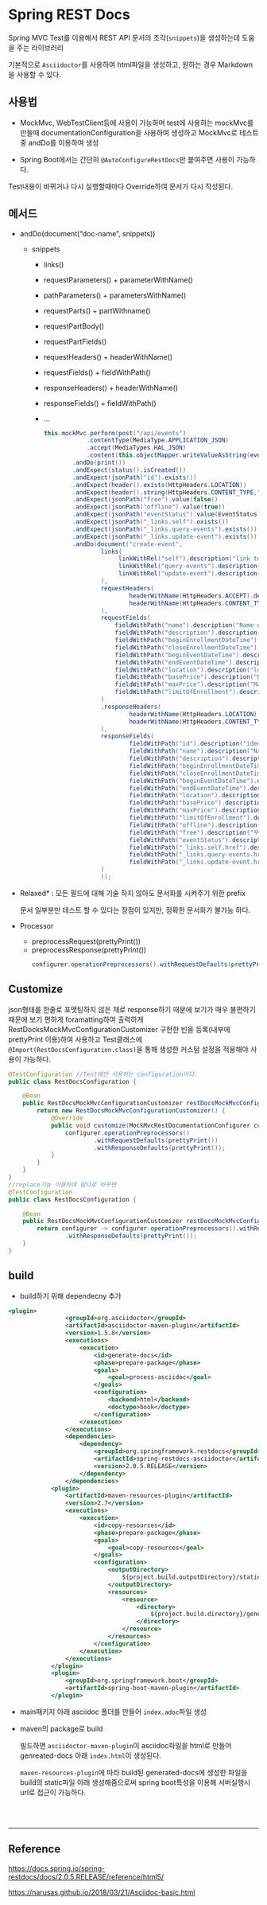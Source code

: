 # Spring REST Docs

Spring MVC Test를 이용해서 REST API 문서의 조각(`snippets`)을 생성하는데 도움을 주는 라이브러리

기본적으로 `Asciidoctor`를 사용하여 html파일을 생성하고, 원하는 경우 Markdown을 사용할 수 있다.

## 사용법

- MockMvc, WebTestClient등에 사용이 가능하며 test에 사용하는 mockMvc를 만들때 documentationConfiguration을 사용하여 생성하고 MockMvc로 테스트 중 andDo를 이용하여 생성

- Spring Boot에서는 간단히 `@AutoConfigureRestDocs`만 붙여주면 사용이 가능하다.

Test내용이 바뀌거나 다시 실행할때마다 Override하여 문서가 다시 작성된다.

## 메서드

- andDo(document(“doc-name”, snippets))

  - snippets

    - links()
    - requestParameters() + parameterWithName()
    - pathParameters() + parametersWithName()
    - requestParts() + partWithname()
    - requestPartBody()
    - requestPartFields()
    - requestHeaders() + headerWithName()
    - requestFields() + fieldWithPath()
    - responseHeaders() + headerWithName()
    - responseFields() + fieldWithPath()
    - ...

      ```java
      this.mockMvc.perform(post("/api/events")
                  .contentType(MediaType.APPLICATION_JSON)
                  .accept(MediaTypes.HAL_JSON)
                  .content(this.objectMapper.writeValueAsString(event)))
              .andDo(print())
              .andExpect(status().isCreated())
              .andExpect(jsonPath("id").exists())
              .andExpect(header().exists(HttpHeaders.LOCATION))
              .andExpect(header().string(HttpHeaders.CONTENT_TYPE,"application/hal+json;charset=UTF-8"))
              .andExpect(jsonPath("free").value(false))
              .andExpect(jsonPath("offline").value(true))
              .andExpect(jsonPath("eventStatus").value(EventStatus.DRAFT.name()))
              .andExpect(jsonPath("_links.self").exists())
              .andExpect(jsonPath("_links.query-events").exists())
              .andExpect(jsonPath("_links.update-event").exists())
              .andDo(document("create-event",
                      links(
                           linkWithRel("self").description("link to self"),
                           linkWithRel("query-events").description("link to query-events"),
                           linkWithRel("update-event").description("link to update-event")
                      ),
                      requestHeaders(
                              headerWithName(HttpHeaders.ACCEPT).description("accept header"),
                              headerWithName(HttpHeaders.CONTENT_TYPE).description("content type header")
                      ),
                      requestFields(
                          fieldWithPath("name").description("Name of Event"),
                          fieldWithPath("description").description("Description of Event"),
                          fieldWithPath("beginEnrollmentDateTime").description("등록시작기간 of Event"),
                          fieldWithPath("closeEnrollmentDateTime").description("등록마감기간 of Event"),
                          fieldWithPath("beginEventDateTime").description("시작기간 of Event"),
                          fieldWithPath("endEventDateTime").description("종료기간 of Event"),
                          fieldWithPath("location").description("location of Event"),
                          fieldWithPath("basePrice").description("BasePrice of Event"),
                          fieldWithPath("maxPrice").description("MaxPrice of Event"),
                          fieldWithPath("limitOfEnrollment").description("등록 제한 of Event")
                      )
                      ,responseHeaders(
                              headerWithName(HttpHeaders.LOCATION).description("location header"),
                              headerWithName(HttpHeaders.CONTENT_TYPE).description("content type header")
                      ),
                      responseFields(
                              fieldWithPath("id").description("identifier of Event"),
                              fieldWithPath("name").description("Name of Event"),
                              fieldWithPath("description").description("Description of Event"),
                              fieldWithPath("beginEnrollmentDateTime").description("등록시작기간 of Event"),
                              fieldWithPath("closeEnrollmentDateTime").description("등록마감기간 of Event"),
                              fieldWithPath("beginEventDateTime").description("시작기간 of Event"),
                              fieldWithPath("endEventDateTime").description("종료기간 of Event"),
                              fieldWithPath("location").description("location of Event"),
                              fieldWithPath("basePrice").description("BasePrice of Event"),
                              fieldWithPath("maxPrice").description("MaxPrice of Event"),
                              fieldWithPath("limitOfEnrollment").description("등록 제한 of Event"),
                              fieldWithPath("offline").description("오프라인인지 of Event"),
                              fieldWithPath("free").description("무료인지 of Event"),
                              fieldWithPath("eventStatus").description("eventStatus of Event"),
                              fieldWithPath("_links.self.href").description("link to self"),
                              fieldWithPath("_links.query-events.href").description("link to query-events"),
                              fieldWithPath("_links.update-event.href").description("link to update-event")
                      )
                      ));
      ```

- Relaxed\* : 모든 필드에 대해 기술 하지 않아도 문서화를 시켜주기 위한 prefix

  문서 일부분만 테스트 할 수 있다는 장점이 있지만, 정확한 문서화가 불가능 하다.

- Processor
  - preprocessRequest(prettyPrint())
  - preprocessResponse(prettyPrint())
    ```java
    configurer.operationPreprocessors().withRequestDefaults(prettyPrint()).withResponseDefaults(prettyPrint());
    ```

## Customize

json형태를 한줄로 포맷팅하지 않은 채로 response하기 때문에 보기가 매우 불편하기 때문에 보기 편하게 foramatting하여 출력하게 RestDocksMockMvcConfigurationCustomizer 구현한 빈을 등록(내부에 prettyPrint 이용)하여 사용하고 Test클래스에 `@Import(RestDocsConfiguration.class)`을 통해 생성한 커스텀 설정을 적용해야 사용이 가능하다.

```java
@TestConfiguration //Test에만 사용하는 configuration이다.
public class RestDocsConfiguration {

    @Bean
    public RestDocsMockMvcConfigurationCustomizer restDocsMockMvcConfigurationCustomizer(){
        return new RestDocsMockMvcConfigurationCustomizer() {
            @Override
            public void customize(MockMvcRestDocumentationConfigurer configurer) {
                configurer.operationPreprocessors()
                        .withRequestDefaults(prettyPrint())
                        .withResponseDefaults(prettyPrint());
            }
        }
    }
}
//replace기능 이용하여 람다로 바꾸면
@TestConfiguration
public class RestDocsConfiguration {

    @Bean
    public RestDocsMockMvcConfigurationCustomizer restDocsMockMvcConfigurationCustomizer(){
        return configurer -> configurer.operationPreprocessors().withRequestDefaults(prettyPrint())
                .withResponseDefaults(prettyPrint());
    }
}
```

## build

- build하기 위해 dependecny 추가

```xml
<plugin>
                <groupId>org.asciidoctor</groupId>
                <artifactId>asciidoctor-maven-plugin</artifactId>
                <version>1.5.8</version>
                <executions>
                    <execution>
                        <id>generate-docs</id>
                        <phase>prepare-package</phase>
                        <goals>
                            <goal>process-asciidoc</goal>
                        </goals>
                        <configuration>
                            <backend>html</backend>
                            <doctype>book</doctype>
                        </configuration>
                    </execution>
                </executions>
                <dependencies>
                    <dependency>
                        <groupId>org.springframework.restdocs</groupId>
                        <artifactId>spring-restdocs-asciidoctor</artifactId>
                        <version>2.0.5.RELEASE</version>
                    </dependency>
                </dependencies>
            <plugin>
                <artifactId>maven-resources-plugin</artifactId>
                <version>2.7</version>
                <executions>
                    <execution>
                        <id>copy-resources</id>
                        <phase>prepare-package</phase>
                        <goals>
                            <goal>copy-resources</goal>
                        </goals>
                        <configuration>
                            <outputDirectory>
                                ${project.build.outputDirectory}/static/docs
                            </outputDirectory>
                            <resources>
                                <resource>
                                    <directory>
                                        ${project.build.directory}/generated-docs
                                    </directory>
                                </resource>
                            </resources>
                        </configuration>
                    </execution>
                </executions>
            </plugin>
            <plugin>
                <groupId>org.springframework.boot</groupId>
                <artifactId>spring-boot-maven-plugin</artifactId>
            </plugin>
```

- main패키지 아래 asciidoc 폴더를 만들어 `index.adoc`파일 생성

- maven의 package로 build

  빌드하면 `asciidoctor-maven-plugin`이 asciidoc파일을 html로 만들어 genreated-docs 아래 `index.html`이 생성된다.

  `maven-resources-plugin`에 따라 build된 generated-docs에 생성한 파일을 build의 static파일 아래 생성해줌으로써 spring boot특성을 이용해 서버실행시 url로 접근이 가능하다.

<br><Br>

---

## Reference

https://docs.spring.io/spring-restdocs/docs/2.0.5.RELEASE/reference/html5/

https://narusas.github.io/2018/03/21/Asciidoc-basic.html

